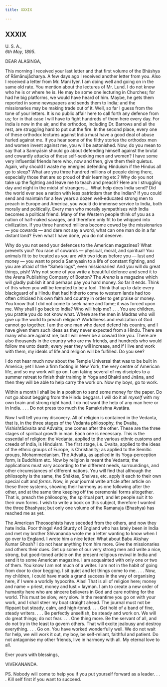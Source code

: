 ```yaml
---
title: XXXIX

---
```





  

  


## XXXIX

U. S. A.,  
*6th May, 1895*.

DEAR ALASINGA,

This morning I received your last letter and that first volume of the
Bhāshya of Rāmānujācharya. A few days ago I received another letter from
you. Also I received a letter from Mr. Mani Iyer. I am doing well and
going on in the same old rate. You mention about the lectures of Mr.
Lund. I do not know who he is or where he is. He may be some one
lecturing in Churches; for had he big platforms, we would have heard of
him. Maybe, he gets them reported in some newspapers and sends them to
India; and the missionaries may be making trade out of it. Well, so far
I guess from the tone of your letters. It is no public affair here to
call forth any defence from us; for in that case I will have to fight
hundreds of them here every day. For India is now in the air, and the
orthodox, including Dr. Barrows and all the rest, are struggling hard to
put out the fire. In the second place, every one of these orthodox
lectures against India must have a good deal of abuse hurled against me.
If you hear some of the filthy stories the orthodox men and women invent
against me, you will be astonished. Now, do you mean to say that a
Sannyāsin should go about defending himself against the brutal and
cowardly attacks of these self-seeking men and women? I have some very
influential friends here who, now and then, give them their quietus.
Again, why should I waste my energies defending Hinduism if the Hindus
all go to sleep? What are you three hundred millions of people doing
there, especially those that are so proud of their learning etc.? Why do
you not take up the fighting and leave me to teach and preach? Here am I
struggling day and night in the midst of strangers.... What help does
India send? Did the world ever see a nation with less patriotism than
the Indian? If you could send and maintain for a few years a dozen
well-educated strong men to preach in Europe and America, you would do
immense service to India, both morally and politically. Every man who
morally sympathises with India becomes a political friend. Many of the
Western people think of you as a nation of half-naked savages, and
therefore only fit to be whipped into civilization. If you three hundred
millions become cowed by the missionaries — you cowards — and dare not
say a word, what can one man do in a far distant land? Even what I have
done, you do not deserve.

Why do you not send your defences to the American magazines? What
prevents you? You race of cowards — physical, moral, and spiritual! You
animals fit to be treated as you are with two ideas before you — lust
and money — you want to prod a Sannyasin to a life of constant fighting,
and you are afraid of the "Saheb logs", even missionaries! And you will
do great things, pish! Why not some of you write a beautiful defence and
send it to the Arena Publishing Company of Boston? The *Arena* is a
magazine which will gladly publish it and perhaps pay you hard money. So
far it ends. Think of this when you will be tempted to be a fool. Think
that up to date every blackguard of a Hindu that had hitherto come to
western lands had too often criticised his own faith and country in
order to get praise or money. You know that I did not come to seek name
and fame; it was forced upon me. Why shall I go back to India? Who will
help me? . . . You are children, you prattle you do not know what. Where
are the men in Madras who will give up the world to preach religion?
Worldliness and realization of God cannot go together. I am the one man
who dared defend his country, and I have given them such ideas as they
never expected from a Hindu. There are many who are against me, but I
will never be a coward like you. There are also thousands in the country
who are my friends, and hundreds who would follow me unto death; every
year they will increase, and if I live and work with them, my ideals of
life and religion will be fulfilled. Do you see?

I do not hear much now about the Temple Universal that was to be built
in America; yet I have a firm footing in New York, the very centre of
American life, and so my work will go on. I am taking several of my
disciples to a summer retreat to finish their training in Yoga and
Bhakti and Jnāna, and then they will be able to help carry the work on.
Now my boys, go to work.

Within a month I shall be in a position to send some money for the
paper. Do not go about begging from the Hindu beggars. I will do it all
*myself* with my own brain and strong right hand. I do not want the help
of any man here or in India. . . . Do not press too much the Ramakrishna
Avatāra.

Now I will tell you my discovery. All of religion is contained in the
Vedanta, that is, in the three stages of the Vedanta philosophy, the
Dvaita, Vishishtādvaita and Advaita; one comes after the other. These
are the three stages of spiritual growth in man. Each one is necessary.
This is the essential of religion: the Vedanta, applied to the various
ethnic customs and creeds of India, is Hinduism. The first stage, i.e.
Dvaita, applied to the ideas of the ethnic groups of Europe, is
Christianity; as applied to the Semitic groups, Mohammedanism. The
Advaita, as applied in its Yoga-perception form, is Buddhism etc. Now by
religion is meant the Vedanta; the applications must vary according to
the different needs, surroundings, and other circumstances of different
nations. You will find that although the philosophy is the same, the
Shāktas, Shaivas, etc. apply it each to their own special cult and
*forms*. Now, in your journal write article after article on these three
systems, showing their harmony as one following after the other, and at
the same time keeping off the ceremonial forms altogether. That is,
preach the philosophy, the spiritual part, and let people suit it to
their own forms. I wish to write a book on this subject, therefore I
wanted the three Bhashyas; but only one volume of the Ramanuja (Bhashya)
has reached me as yet.

The American Theosophists have seceded from the others, and now they
hate India. Poor things! And Sturdy of England who has lately been in
India and met my brother Shivananda wrote me a letter wanting to know
when I go over to England. I wrote him a nice letter. What about Babu
Akshay Kumar Ghosh? I do not hear anything from him more. Give the
missionaries and others their dues. Get up some of our very strong men
and write a nice, strong, but good-toned article on the present
religious revival in India and send it to some American magazine. I am
acquainted with only one or two of them. You know I am not much of a
writer. I am not in the habit of going from door to door begging. I sit
quiet and let things come to me. . . . Now, my children, I could have
made a grand success in the way of organising here, if I were a worldly
hypocrite. Alas! That is all of religion here; money and name = priest,
money and lust = layman. I am to create a new order of humanity here who
are sincere believers in God and care nothing for the world. This must
be slow, very slow. In the meantime you go on with your work, and I
shall steer my boat straight ahead. The journal must not be flippant but
steady, calm, and high-toned. . . . Get hold of a band of fine, steady
writers. . . . Be perfectly unselfish, be steady and work on. We will do
great things; do not fear. . . . One thing more. Be the servant of all,
and do not try in the least to govern others. That will excite jealousy
and destroy everything. . . . Go on. You have worked wonderfully well.
We do not wait for help, we will work it out, my boy, be self-reliant,
faithful and patient. Do not antagonise my other friends, live in
harmony with all. My eternal love to all.

Ever yours with blessings,

VIVEKANANDA.

PS. Nobody will come to help you if you put yourself forward as a
leader. . . . Kill self first if you want to succeed.


